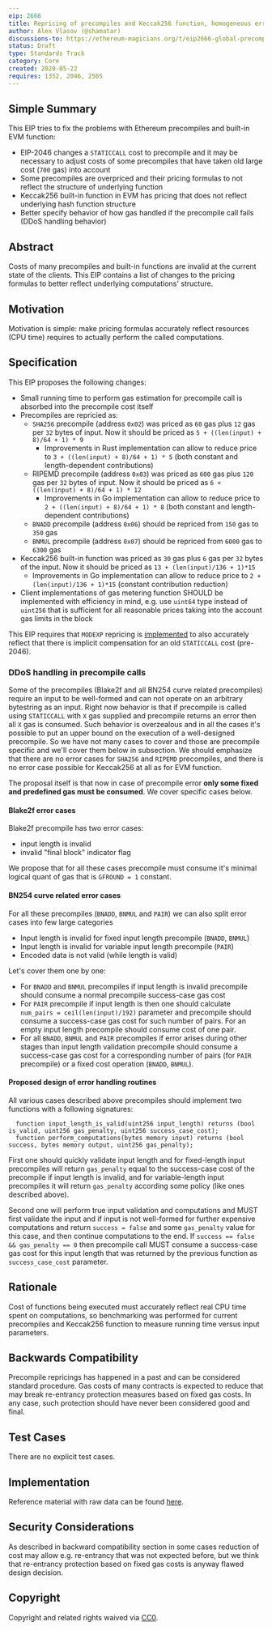 ```yaml
---
eip: 2666
title: Repricing of precompiles and Keccak256 function, homogeneous error handling for precompiles
author: Alex Vlasov (@shamatar)
discussions-to: https://ethereum-magicians.org/t/eip2666-global-precompiles-repricing-and-many-more-discussion-thread/4332
status: Draft
type: Standards Track
category: Core
created: 2020-05-22
requires: 1352, 2046, 2565
---
```


<!--You can leave these HTML comments in your merged EIP and delete the visible duplicate text guides, they will not appear and may be helpful to refer to if you edit it again. This is the suggested template for new EIPs. Note that an EIP number will be assigned by an editor. When opening a pull request to submit your EIP, please use an abbreviated title in the filename, `eip-draft_title_abbrev.md`. The title should be 44 characters or less.-->

## Simple Summary
<!--"If you can't explain it simply, you don't understand it well enough." Provide a simplified and layman-accessible explanation of the EIP.-->
This EIP tries to fix the problems with Ethereum precompiles and built-in EVM function:
- EIP-2046 changes a `STATICCALL` cost to precompile and it may be necessary to adjust costs of some precompiles that have taken old large cost (`700` gas) into account 
- Some precompiles are overpriced and their pricing formulas to not reflect the structure of underlying function
- Keccak256 built-in function in EVM has pricing that does not reflect underlying hash function structure
- Better specify behavior of how gas handled if the precompile call fails (DDoS handling behavior)

## Abstract
<!--A short (~200 word) description of the technical issue being addressed.-->
Costs of many precompiles and built-in functions are invalid at the current state of the clients. This EIP contains a list of changes to the pricing formulas to better reflect underlying computations' structure.

## Motivation
<!--The motivation is critical for EIPs that want to change the Ethereum protocol. It should clearly explain why the existing protocol specification is inadequate to address the problem that the EIP solves. EIP submissions without sufficient motivation may be rejected outright.-->
Motivation is simple: make pricing formulas accurately reflect resources (CPU time) requires to actually perform the called computations.

## Specification
<!--The technical specification should describe the syntax and semantics of any new feature. The specification should be detailed enough to allow competing, interoperable implementations for any of the current Ethereum platforms (go-ethereum, parity, cpp-ethereum, ethereumj, ethereumjs, and [others](https://github.com/ethereum/wiki/wiki/Clients)).-->

This EIP proposes the following changes:
- Small running time to perform gas estimation for precompile call is absorbed into the precompile cost itself
- Precompiles are repricied as:
  - `SHA256` precompile (address `0x02`) was priced as `60` gas plus `12` gas per `32` bytes of input. Now it should be priced as `5 + ((len(input) + 8)/64 + 1) * 9`
    - Improvements in Rust implementation can allow to reduce price to `3 + ((len(input) + 8)/64 + 1) * 5` (both constant and length-dependent contributions)
  - RIPEMD precompile (address `0x03`) was priced as `600` gas plus `120` gas per `32` bytes of input. Now it should be priced as `6 + ((len(input) + 8)/64 + 1) * 12`
    - Improvements in Go implementation can allow to reduce price to `2 + ((len(input) + 8)/64 + 1) * 8` (both constant and length-dependent contributions)
  - `BNADD` precompile (address `0x06`) should be repriced from `150` gas to `350` gas
  - `BNMUL` precompile (address `0x07`) should be repriced from `6000` gas to `6300` gas
- Keccak256 built-in function was priced as `30` gas plus `6` gas per `32` bytes of the input. Now it should be priced as `13 + (len(input)/136 + 1)*15`
  - Improvements in Go implementation can allow to reduce price to `2 + (len(input)/136 + 1)*15` (constant contribution reduction)
- Client implementations of gas metering function SHOULD be implemented with efficiency in mind, e.g. use `uint64` type instead of `uint256` that is sufficient for all reasonable prices taking into the account gas limits in the block

This EIP requires that `MODEXP` repricing is [implemented](https://eips.ethereum.org/EIPS/eip-2565) to also accurately reflect that there is implicit compensation for an old `STATICCALL` cost (pre-2046).

### DDoS handling in precompile calls

Some of the precompiles (Blake2f and all BN254 curve related precompiles) require an input to be well-formed and can not operate on an arbitrary bytestring as an input. Right now behavior is that if precompile is called using `STATICCALL` with `X` gas supplied and precompile returns an error then all `X` gas is consumed. Such behavior is overzealous and in all the cases it's possible to put an upper bound on the execution of a well-designed precompile. So we have not many cases to cover and those are precompile specific and we'll cover them below in subsection. We should emphasize that there are no error cases for `SHA256` and `RIPEMD` precompiles, and there is no error case possible for Keccak256 at all as for EVM function.

The proposal itself is that now in case of precompile error **only some fixed and predefined gas must be consumed**. We cover specific cases below.

#### Blake2f error cases

Blake2f precompile has two error cases:
- input length is invalid
- invalid "final block" indicator flag

We propose that for all these cases precompile must consume it's minimal logical quant of gas that is `GFROUND = 1` constant.

#### BN254 curve related error cases

For all these precompiles (`BNADD`, `BNMUL` and `PAIR`) we can also split error cases into few large categories

- Input length is invalid for fixed input length precompile (`BNADD`, `BNMUL`)
- Input length is invalid for variable input length precompile (`PAIR`)
- Encoded data is not valid (while length is valid)

Let's cover them one by one:
- For `BNADD` and `BNMUL` precompiles if input length is invalid precompile should consume a normal precompile success-case gas cost
- For `PAIR` precompile if input length is then one should calculate `num_pairs = ceil(len(input)/192)` parameter and precompile should consume a success-case gas cost for such number of pairs. For an empty input length precompile should consume cost of one pair.
- For all `BNADD`, `BNMUL` and `PAIR` precompiles if error arises during other stages than input length validation precompile should consume a success-case gas cost for a corresponding number of pairs (for `PAIR` precompile) or a fixed cost operation (`BNADD`, `BNMUL`).

#### Proposed design of error handling routines

All various cases described above precompiles should implement two functions with a following signatures:

```
  function input_length_is_valid(uint256 input_length) returns (bool is_valid, uint256 gas_penalty, uint256 success_case_cost);
  function perform_computations(bytes memory input) returns (bool success, bytes memory output, uint256 gas_penalty);
```

First one should quickly validate input length and for fixed-length input precompiles will return `gas_penalty` equal to the success-case cost of the precompile if input length is invalid, and for variable-length input precompiles it will return `gas_penalty` according some policy (like ones described above).

Second one will perform true input validation and computations and MUST first validate the input and if input is not well-formed for further expensive computations and return `success = false` and some `gas_penalty` value for this case, and then continue computations to the end. If `success == false && gas_penalty == 0` then precompile call MUST consume a success-case gas cost for this input length that was returned by the previous function as `success_case_cost` parameter. 


## Rationale
<!--The rationale fleshes out the specification by describing what motivated the design and why particular design decisions were made. It should describe alternate designs that were considered and related work, e.g. how the feature is supported in other languages. The rationale may also provide evidence of consensus within the community, and should discuss important objections or concerns raised during discussion.-->

Cost of functions being executed must accurately reflect real CPU time spent on computations, so benchmarking was performed for current precompiles and Keccak256 function to measure running time versus input parameters. 

## Backwards Compatibility
<!--All EIPs that introduce backwards incompatibilities must include a section describing these incompatibilities and their severity. The EIP must explain how the author proposes to deal with these incompatibilities. EIP submissions without a sufficient backwards compatibility treatise may be rejected outright.-->
Precompile repricings has happened in a past and can be considered standard procedure. Gas costs of many contracts is expected to reduce that may break re-entrancy protection measures based on fixed gas costs. In any case, such protection should have never been considered good and final.

## Test Cases
<!--Test cases for an implementation are mandatory for EIPs that are affecting consensus changes. Other EIPs can choose to include links to test cases if applicable.-->
There are no explicit test cases.

## Implementation
<!--The implementations must be completed before any EIP is given status "Final", but it need not be completed before the EIP is accepted. While there is merit to the approach of reaching consensus on the specification and rationale before writing code, the principle of "rough consensus and running code" is still useful when it comes to resolving many discussions of API details.-->

Reference material with raw data can be found [here](https://docs.google.com/spreadsheets/d/1aCQnk7prrp3Mbcf011BE5zZnkbc3Iw7QAixn6mLbKS0/edit?usp=sharing).


## Security Considerations
<!--All EIPs must contain a section that discusses the security implications/considerations relevant to the proposed change. Include information that might be important for security discussions, surfaces risks and can be used throughout the life cycle of the proposal. E.g. include security-relevant design decisions, concerns, important discussions, implementation-specific guidance and pitfalls, an outline of threats and risks and how they are being addressed. EIP submissions missing the "Security Considerations" section will be rejected. An EIP cannot proceed to status "Final" without a Security Considerations discussion deemed sufficient by the reviewers.-->

As described in backward compatibility section in some cases reduction of cost may allow e.g. re-entrancy that was not expected before, but we think that re-entrancy protection based on fixed gas costs is anyway flawed design decision.

## Copyright
Copyright and related rights waived via [CC0](https://creativecommons.org/publicdomain/zero/1.0/).
